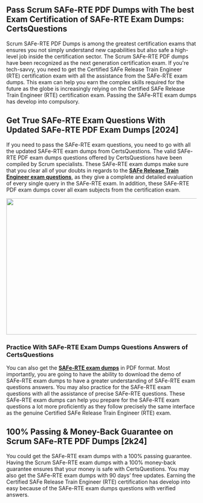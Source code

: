 <h2>Pass Scrum SAFe-RTE PDF Dumps with The best Exam Certification of SAFe-RTE Exam Dumps: CertsQuestions</h2>
<p>Scrum SAFe-RTE PDF Dumps is among the greatest certification exams that ensures you not simply understand new capabilities but also safe a high-level job inside the certification sector. The Scrum SAFe-RTE PDF dumps have been recognized as the next generation certification exam. If you're tech-savvy, you need to get the Certified SAFe Release Train Engineer (RTE) certification exam with all the assistance from the SAFe-RTE exam dumps. This exam can help you earn the complex skills required for the future as the globe is increasingly relying on the Certified SAFe Release Train Engineer (RTE) certification exam. Passing the SAFe-RTE exam dumps has develop into compulsory.</p>
<h2>Get True SAFe-RTE Exam Questions With Updated SAFe-RTE PDF Exam Dumps [2024]</h2>
<p>If you need to pass the SAFe-RTE exam questions, you need to go with all the updated SAFe-RTE exam dumps from CertsQuestions. The valid SAFe-RTE PDF exam dumps questions offered by CertsQuestions have been compiled by Scrum specialists. These SAFe-RTE exam dumps make sure that you clear all of your doubts in regards to the <strong><a href="https://www.certsquestions.com/safe-release-train-engineer-certification.html">SAFe Release Train Engineer exam questions</a></strong>, as they give a complete and detailed evaluation of every single query in the SAFe-RTE exam. In addition, these SAFe-RTE PDF exam dumps cover all exam subjects from the certification exam.</p>
<p><img style="display: block; margin-left: auto; margin-right: auto;" src="https://i.imgur.com/53zZ4Bb.png" alt="" width="720" height="360" /></p>
<h3>Practice With SAFe-RTE Exam Dumps Questions Answers of CertsQuestions</h3>
<p>You can also get the <a href="https://www.certsquestions.com/SAFe-RTE-pdf-dumps.html"><strong>SAFe-RTE exam dumps</strong></a> in PDF format. Most importantly, you are going to have the ability to download the demo of SAFe-RTE exam dumps to have a greater understanding of SAFe-RTE exam questions answers. You may also practice for the SAFe-RTE exam questions with all the assistance of precise SAFe-RTE questions. These SAFe-RTE exam dumps can help you prepare for the SAFe-RTE exam questions a lot more proficiently as they follow precisely the same interface as the genuine Certified SAFe Release Train Engineer (RTE) exam.</p>
<h2>100% Passing &amp; Money-Back Guarantee on Scrum SAFe-RTE PDF Dumps [2k24]</h2>
<p>You could get the SAFe-RTE exam dumps with a 100% passing guarantee. Having the Scrum SAFe-RTE exam dumps with a 100% money-back guarantee ensures that your money is safe with CertsQuestions. You may also get the SAFe-RTE exam dumps with 90 days&rsquo; free updates. Earning the Certified SAFe Release Train Engineer (RTE) certification has develop into easy because of the SAFe-RTE exam dumps questions with verified answers.</p>
